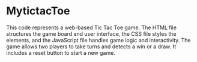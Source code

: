 # MytictacToe
This code represents a web-based Tic Tac Toe game. The HTML file structures the game board and user interface, the CSS file styles the elements, and the JavaScript file handles game logic and interactivity. The game allows two players to take turns and detects a win or a draw. It includes a reset button to start a new game. 
